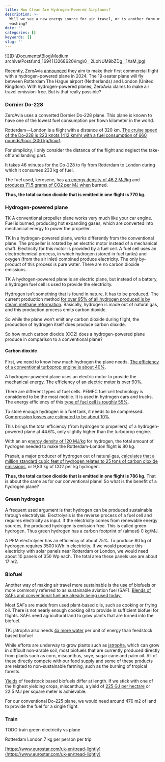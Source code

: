 ```yaml
---
title: How Clean Are Hydrogen-Powered Airplanes?
description: >-
  Will we see a new energy source for air travel, or is another form of green
  washing?
date: ''
categories: []
keywords: []
slug: ''
---
```


![](D:\Documents\Blog\Medium archive\Posts\md_1694113268620\img\0__2LoNUM9bZDg__1XaM.jpg)

Recently, ZeroAvia [announced](https://www.zeroavia.com/rotterdam) they aim to make their first commercial flight with a hydrogen-powered plane in 2024. The 19-seater plane will fly between Rotterdam The Hague airport (Netherlands) and London (United Kingdom). With hydrogen-powered planes, ZeroAvia claims to make air travel emission-free. But is that really possible?

### Dornier Do-228

ZeroAvia uses a converted Dornier Do-228 plane. This plane is known to have one of the lowest fuel consumption per flown kilometer in the world.

Rotterdam — London is a flight with a distance of 320 km. [The cruise speed of the Do-228 is 223 knots (412 km/h) with a fuel consumption of 660 pounds/hour (300 kg/hour)](http://jetav.com/fairchild-dornier-do-228-212-performance-specs/). 

For simplicity, I only consider the distance of the flight and neglect the take-off and landing part.

It takes 46 minutes for the Do-228 to fly from Rotterdam to London during which it consumes 233 kg of fuel.

The fuel used, kerosene, has [an energy density of 46.2 MJ/kg](https://neutrium.net/properties/specific-energy-and-energy-density-of-fuels/) and [produces 71.5 grams of CO2 per MJ when](https://www.volker-quaschning.de/datserv/CO2-spez/index_e.php) burned. 

**Thus, the total carbon dioxide that is emitted in one flight is 770 kg**.

### Hydrogen-powered plane

TK A conventional propeller plane works very much like your car engine. Fuel is burned, producing hot expanding gases, which are converted into mechanical energy to power the propeller.

TK In a hydrogen-powered plane, works differently from the conventional plane. The propeller is rotated by an electric motor instead of a mechanical shaft. Electricity for this motor is provided by a fuel cell. A fuel cell uses an electrochemical process, in which hydrogen (stored in fuel tanks) and oxygen (from the air inlet) combined produce electricity. The only by-product of this process is pure water. There are no carbon dioxide emissions.

TK A hydrogen-powered plane is an electric plane, but instead of a battery, a hydrogen fuel cell is used to provide the electricity.

Hydrogen isn’t something that is found in nature. It has to be produced. The current production method [for over 95% of all hydrogen produced is by steam methane reformation](https://4thgeneration.energy/life-cycles-emissions-of-hydrogen/). Basically, hydrogen is made out of natural gas, and this production process emits carbon dioxide.

So while the plane won’t emit any carbon dioxide during flight, the production of hydrogen itself does produce carbon dioxide.

So how much carbon dioxide (CO2) does a hydrogen-powered plane produce in comparison to a conventional plane?

#### Carbon dioxide

First, we need to know how much hydrogen the plane needs. [The efficiency of a conventional turboprop engine is about 40%](https://web.archive.org/web/20161124123017/http://adg.stanford.edu/aa241/propulsion/sfc.html).

A hydrogen-powered plane uses an electric motor to provide the mechanical energy. The [efficiency of an electric motor is over 90%](https://www.cmesrl.com/en/high-efficiency-motors-ie3/#tab-2-poles-ie3).

There are different types of fuel cells. PEMFC fuel cell technology is considered to be the most mobile. It is used in hydrogen cars and trucks. The energy efficiency of this [type of fuel cell is roughly 55%](https://www.californiahydrogen.org/wp-content/uploads/files/doe_fuelcell_factsheet.pdf). 

To store enough hydrogen in a fuel tank, it needs to be compressed. [Compression losses are estimated to be about 10%](https://irena.org/-/media/Files/IRENA/Agency/Publication/2020/Dec/IRENA_Green_hydrogen_cost_2020.pdf). 

This brings the total efficiency (from hydrogen to propellers) of a hydrogen-powered plane at 44.6%, only slightly higher than the turboprop engine.

With an an e[nergy density of 120 MJ/kg](https://www1.eere.energy.gov/hydrogenandfuelcells/pdfs/storage.pdf) for hydrogen, the total amount of hydrogen needed to make the Rotterdam-London flight is 80 kg.

Praxair, a major producer of hydrogen out of natural gas, [calculates that a million standard cubic feet of hydrogen relates to 25 tons of carbon dioxide emissions](https://www.linde.com/-/media/linde/merger/documents/sustainable-development/praxair-co2-emissions-reduction-capture-white-paper-w-disclaimer-r1.pdf?la=en), or 9,83 kg of CO2 per kg hydrogen.

**Thus, the total carbon dioxide that is emitted in one flight is 786 kg**. That is about the same as for our conventional plane! So what is the benefit of a hydrogen plane?

### Green hydrogen

A frequent used argument is that hydrogen can be produced sustainable through electrolysis. Electrolysis is the reverse process of a fuel cell and requires electricity as input. If the electricity comes from renewable energy sources, the produced hydrogen is emission free. This is called green hydrogen. Thus green hydrogen has a carbon footprint of (almost) 0 kg/MJ.

A PEM electrolyser has an efficiency of about 75%. To produce 80 kg of hydrogen requires 3500 kWh in electricity. If we would produce this electricity with solar panels near Rotterdam or London, we would need about 10 panels of 350 Wp each. The total area these panels use are about 17 m2.

### Biofuel

Another way of making air travel more sustainable is the use of biofuels or more commonly referred to as sustainable aviation fuel (SAF). [Blends of SAFs and conventional fuel are already being used today.](https://www.naturalgasintel.com/air-france-klm-completes-eight-hour-flight-powered-by-used-cooking-oil/) 

Most SAFs are made from used plant-based oils, such as cooking or frying oil. There is not nearly enough cooking oil to provide in sufficient biofuel for flights. SAFs need agricultural land to grow plants that are turned into the biofuel.

TK: jatropha also needs [4x more water](https://www.forestresearch.gov.uk/tools-and-resources/fthr/biomass-energy-resources/reference-biomass/facts-figures/potential-yields-of-biofuels-per-ha-pa/) per unit of energy than feedstock based biofuel

While efforts are underway to grow plants such as [jatropha](https://aviationbenefits.org/faqs/what-is-sustainable-aviation-fuel/), which can grow in difficult non-arable soil, most biofuels that are currently produced directly from plants such as corn, miscanthus, soye, sugar cane and palm oil. All of these directly compete with our food supply and some of these products are related to non-sustainable farming, such as the burning of tropical forests.

[Yields](https://www.greenfacts.org/en/biofuels/figtableboxes/biofuel-yields-countries.htm) of feedstock based biofuels differ at length. If we stick with one of the highest yielding crops, miscanthus, a yield of [225 GJ per hectare](https://www.forestresearch.gov.uk/tools-and-resources/fthr/biomass-energy-resources/reference-biomass/facts-figures/potential-yields-of-biofuels-per-ha-pa/) or 22.5 MJ per square meter is achievable.

For our conventional Do-225 plane, we would need around 470 m2 of land to provide the fuel for a single flight.

  

### **Train**

TODO train green electricity vs plane

Rotterdam London 7 kg per person per trip

[https://www.eurostar.com/uk-en/tread-lightly](https://www.eurostar.com/uk-en/tread-lightly)